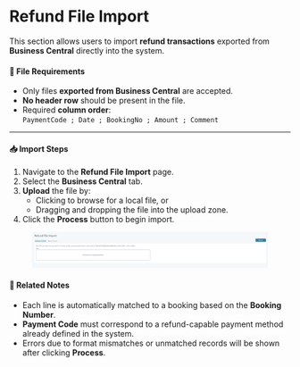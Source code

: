 # Refund File Import

This section allows users to import **refund transactions** exported from **Business Central** directly into the system.

#### 🧾 File Requirements

* Only files **exported from Business Central** are accepted.
* **No header row** should be present in the file.
* Required **column order**:\
  `PaymentCode ; Date ; BookingNo ; Amount ; Comment`

***

#### 📥 Import Steps

1. Navigate to the **Refund File Import** page.
2. Select the **Business Central** tab.
3. **Upload** the file by:
   * Clicking to browse for a local file, or
   * Dragging and dropping the file into the upload zone.
4. Click the **Process** button to begin import.

<figure><img src="../.gitbook/assets/image (6) (1).png" alt=""><figcaption></figcaption></figure>

#### 🧩 Related Notes

* Each line is automatically matched to a booking based on the **Booking Number**.
* **Payment Code** must correspond to a refund-capable payment method already defined in the system.
* Errors due to format mismatches or unmatched records will be shown after clicking **Process**.
